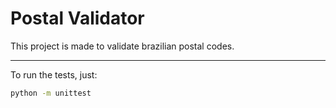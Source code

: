 # Postal Validator

This project is made to validate brazilian postal codes.

---

To run the tests, just:

```sh
python -m unittest
```
